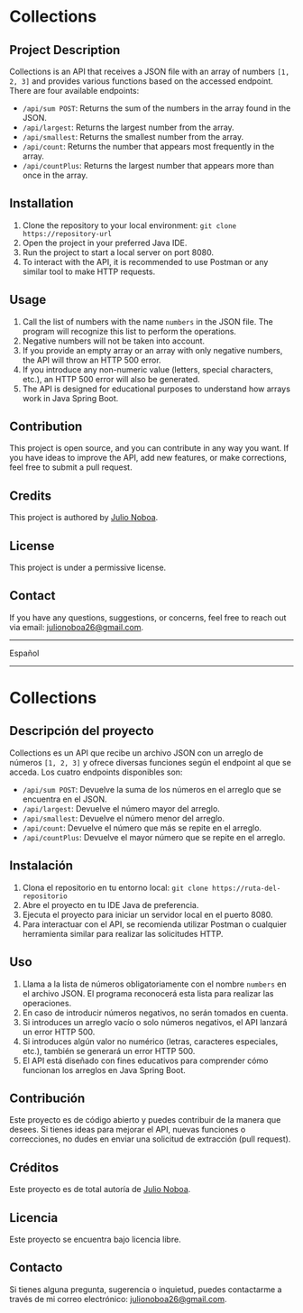 # Collections

## Project Description
Collections is an API that receives a JSON file with an array of numbers `[1, 2, 3]` and provides various functions based on the accessed endpoint. There are four available endpoints:

- `/api/sum POST`: Returns the sum of the numbers in the array found in the JSON.
- `/api/largest`: Returns the largest number from the array.
- `/api/smallest`: Returns the smallest number from the array.
- `/api/count`: Returns the number that appears most frequently in the array.
- `/api/countPlus`: Returns the largest number that appears more than once in the array.

## Installation
1. Clone the repository to your local environment: `git clone https://repository-url`
2. Open the project in your preferred Java IDE.
3. Run the project to start a local server on port 8080.
4. To interact with the API, it is recommended to use Postman or any similar tool to make HTTP requests.

## Usage
1. Call the list of numbers with the name `numbers` in the JSON file. The program will recognize this list to perform the operations.
2. Negative numbers will not be taken into account.
3. If you provide an empty array or an array with only negative numbers, the API will throw an HTTP 500 error.
4. If you introduce any non-numeric value (letters, special characters, etc.), an HTTP 500 error will also be generated.
5. The API is designed for educational purposes to understand how arrays work in Java Spring Boot.

## Contribution
This project is open source, and you can contribute in any way you want. If you have ideas to improve the API, add new features, or make corrections, feel free to submit a pull request.

## Credits
This project is authored by [Julio Noboa](https://github.com/julionoboa).

## License
This project is under a permissive license.

## Contact
If you have any questions, suggestions, or concerns, feel free to reach out via email: julionoboa26@gmail.com.

--------------------------------------------------------------------------------------------

Español

--------------------------------------------------------------------------------------------

# Collections

## Descripción del proyecto
Collections es un API que recibe un archivo JSON con un arreglo de números `[1, 2, 3]` y ofrece diversas funciones según el endpoint al que se acceda. Los cuatro endpoints disponibles son:

- `/api/sum POST`: Devuelve la suma de los números en el arreglo que se encuentra en el JSON.
- `/api/largest`: Devuelve el número mayor del arreglo.
- `/api/smallest`: Devuelve el número menor del arreglo.
- `/api/count`: Devuelve el número que más se repite en el arreglo.
- `/api/countPlus`: Devuelve el mayor número que se repite en el arreglo.

## Instalación
1. Clona el repositorio en tu entorno local: `git clone https://ruta-del-repositorio`
2. Abre el proyecto en tu IDE Java de preferencia.
3. Ejecuta el proyecto para iniciar un servidor local en el puerto 8080.
4. Para interactuar con el API, se recomienda utilizar Postman o cualquier herramienta similar para realizar las solicitudes HTTP.

## Uso
1. Llama a la lista de números obligatoriamente con el nombre `numbers` en el archivo JSON. El programa reconocerá esta lista para realizar las operaciones.
2. En caso de introducir números negativos, no serán tomados en cuenta.
3. Si introduces un arreglo vacío o solo números negativos, el API lanzará un error HTTP 500.
4. Si introduces algún valor no numérico (letras, caracteres especiales, etc.), también se generará un error HTTP 500.
5. El API está diseñado con fines educativos para comprender cómo funcionan los arreglos en Java Spring Boot.

## Contribución
Este proyecto es de código abierto y puedes contribuir de la manera que desees. Si tienes ideas para mejorar el API, nuevas funciones o correcciones, no dudes en enviar una solicitud de extracción (pull request).

## Créditos
Este proyecto es de total autoría de [Julio Noboa](https://github.com/julionoboa).

## Licencia
Este proyecto se encuentra bajo licencia libre.

## Contacto
Si tienes alguna pregunta, sugerencia o inquietud, puedes contactarme a través de mi correo electrónico: julionoboa26@gmail.com.



